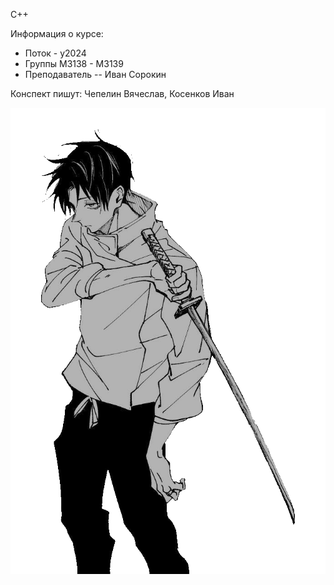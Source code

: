 C++

Информация о курсе:

* Поток - y2024
* Группы М3138 - М3139
* Преподаватель -- Иван Сорокин

Конспект пишут: Чепелин Вячеслав, Косенков Иван


![obligatory anime](./assets/transparent_youta.png) 

